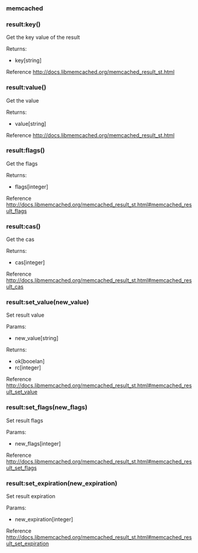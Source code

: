 ### memcached

### result:key()
Get the key value of the result

Returns:
* key[string] 

Reference http://docs.libmemcached.org/memcached_result_st.html

### result:value()
Get the value

Returns:
* value[string] 

Reference http://docs.libmemcached.org/memcached_result_st.html

### result:flags()
Get the flags

Returns:
* flags[integer] 

Reference http://docs.libmemcached.org/memcached_result_st.html#memcached_result_flags

### result:cas()
Get the cas

Returns:
* cas[integer] 

Reference http://docs.libmemcached.org/memcached_result_st.html#memcached_result_cas

### result:set_value(new_value)
Set result value

Params:
* new_value[string] 

Returns:
* ok[booelan] 
* rc[integer] 

Reference http://docs.libmemcached.org/memcached_result_st.html#memcached_result_set_value

### result:set_flags(new_flags)
Set result flags

Params:
* new_flags[integer] 

Reference http://docs.libmemcached.org/memcached_result_st.html#memcached_result_set_flags

### result:set_expiration(new_expiration)
Set result expiration

Params:
* new_expiration[integer] 

Reference http://docs.libmemcached.org/memcached_result_st.html#memcached_result_set_expiration
